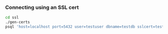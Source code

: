 ### Connecting using an SSL cert

```sh
cd ssl
./gen-certs
psql 'host=localhost port=5432 user=testuser dbname=testdb sslcert=testuser.crt sslkey=testuser.key sslrootcert=root.crt sslmode=verify-full
```
